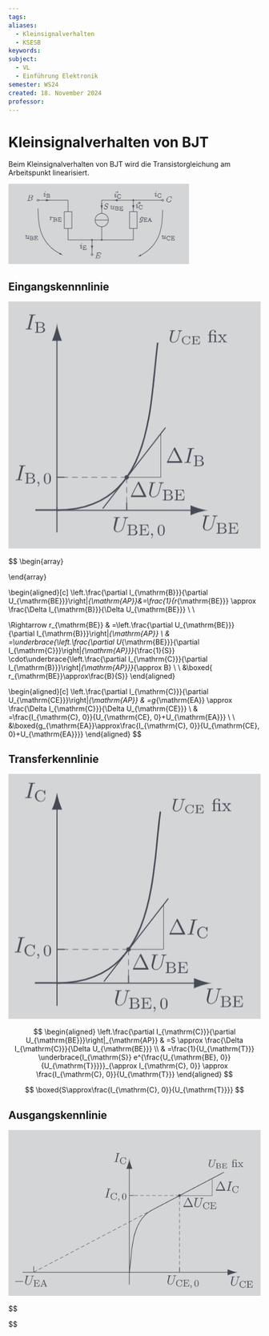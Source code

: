 ```yaml
---
tags: 
aliases:
  - Kleinsignalverhalten
  - KSESB
keywords: 
subject:
  - VL
  - Einführung Elektronik
semester: WS24
created: 18. November 2024
professor:
---
```

 
# Kleinsignalverhalten von BJT

Beim Kleinsignalverhalten von BJT wird die Transistorgleichung am Arbeitspunkt linearisiert.

![](assets/Pasted%20image%2020241118022427.png)

## Eingangskennnlinie

![400](assets/Pasted%20image%2020241118022635.png)

$$
\begin{array}

\end{array}

\begin{aligned}[c]
\left.\frac{\partial I_{\mathrm{B}}}{\partial U_{\mathrm{BE}}}\right|_{\mathrm{AP}}&=\frac{1}{r_{\mathrm{BE}}} \approx \frac{\Delta I_{\mathrm{B}}}{\Delta U_{\mathrm{BE}}} \\ \\

\Rightarrow r_{\mathrm{BE}} & =\left.\frac{\partial U_{\mathrm{BE}}}{\partial I_{\mathrm{B}}}\right|_{\mathrm{AP}} \\
& =\underbrace{\left.\frac{\partial U_{\mathrm{BE}}}{\partial I_{\mathrm{C}}}\right|_{\mathrm{AP}}}_{\frac{1}{S}} \cdot\underbrace{\left.\frac{\partial I_{\mathrm{C}}}{\partial I_{\mathrm{B}}}\right|_{\mathrm{AP}}}_{\approx B}
\\ \\
&\boxed{ r_{\mathrm{BE}}\approx\frac{B}{S}}
\end{aligned}

\begin{aligned}[c]
\left.\frac{\partial I_{\mathrm{C}}}{\partial U_{\mathrm{CE}}}\right|_{\mathrm{AP}} & =g_{\mathrm{EA}} \approx \frac{\Delta I_{\mathrm{C}}}{\Delta U_{\mathrm{CE}}} \\
& =\frac{I_{\mathrm{C}, 0}}{U_{\mathrm{CE}, 0}+U_{\mathrm{EA}}}
\\ \\
&\boxed{g_{\mathrm{EA}}\approx\frac{I_{\mathrm{C}, 0}}{U_{\mathrm{CE}, 0}+U_{\mathrm{EA}}}}
\end{aligned}
$$

## Transferkennlinie

![400](assets/Pasted%20image%2020241118022652.png)

$$
\begin{aligned}
\left.\frac{\partial I_{\mathrm{C}}}{\partial U_{\mathrm{BE}}}\right|_{\mathrm{AP}} & =S \approx \frac{\Delta I_{\mathrm{C}}}{\Delta U_{\mathrm{BE}}} \\
& =\frac{1}{U_{\mathrm{T}}} \underbrace{I_{\mathrm{S}} e^{\frac{U_{\mathrm{BE}, 0}}{U_{\mathrm{T}}}}}_{\approx I_{\mathrm{C}, 0}} \approx \frac{I_{\mathrm{C}, 0}}{U_{\mathrm{T}}}
\end{aligned}
$$

$$
\boxed{S\approx\frac{I_{\mathrm{C}, 0}}{U_{\mathrm{T}}}}
$$

## Ausgangskennlinie

![400](assets/Pasted%20image%2020241118022711.png)


$$

$$
